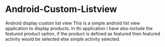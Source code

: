 # Android-Custom-Listview
Android display custom list view 
This is a simple android list view application to display products. In thi application i have also include the featured product option, if the 
product is defined as featured then featured activity would be selected else simple activity selected.
